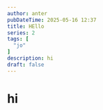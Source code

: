 ```yaml
---
author: anter
pubDateTime: 2025-05-16 12:37
title: HEllo
series: 2
tags: [
  "jo"
]
description: hi
draft: false
---
```


# hi

